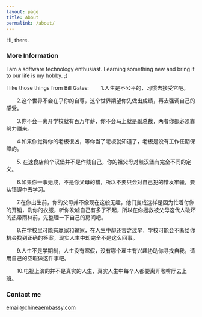 ```yaml
---
layout: page
title: About
permalink: /about/
---
```


Hi, there.

### More Information

I am a software technology enthusiast. Learning something new and bring it to our life is my hobby. ;)

I like those things from Bill Gates:
　　1.人生是不公平的，习惯去接受它吧。

　　2.这个世界不会在乎你的自尊，这个世界期望你先做出成绩，再去强调自己的感受。

　　3.你不会一离开学校就有百万年薪，你不会马上就是副总裁，两者你都必须靠努力赚来。

　　4.如果你觉得你的老板很凶，等你当了老板就知道了，老板是没有工作任期保障的。

　　5. 在速食店煎个汉堡并不是作贱自己，你的祖父母对煎汉堡有完全不同的定义。

　　6.如果你一事无成，不是你父母的错，所以不要只会对自己犯的错发牢骚，要从错误中去学习。

　　7.在你出生前，你的父母并不像现在这般无趣，他们变成这样是因为忙着付你的开销，洗你的衣服，听你吹嘘自己有多了不起，所以在你拯救被父母这代人破坏的热带雨林前，先整理一下自己的房间吧。

　　8.在学校里可能有赢家和输家，在人生中却还言之过早，学校可能会不断给你机会找到正确的答案，现实人生中却完全不是这么回事。

　　9.人生不是学期制，人生没有寒假，没有哪个雇主有兴趣协助你寻找自我，请用自己的空暇做这件事吧。

　　10.电视上演的并不是真实的人生，真实人生中每个人都要离开咖啡厅去上班。 
### Contact me

[email@chineaembassy.com](mailto:ashleeeeeeyang@hotmail.com)